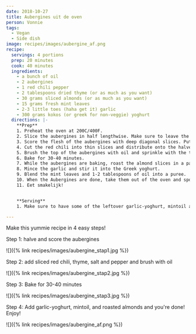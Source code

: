 ```yaml
---
date: 2018-10-27
title: Aubergines uit de oven
person: Vonnie
tags:
  - Vegan
  - Side dish
image: recipes/images/aubergine_af.png
recipe:
  servings: 4 portions
  prep: 20 minutes
  cook: 40 minutes
  ingredients:
    - a bunch of oil
    - 2 aubergines
    - 1 red chili pepper
    - 2 tablespoons dried thyme (or as much as you want)
    - 30 grams sliced almonds (or as much as you want)
    - 15 grams fresh mint leaves
    - 2-3 little toes (haha get it) garlic
    - 300 grams kokos (or greek for non-veggie) yoghurt
  directions: |-
    **Prep**
    1. Preheat the oven at 200C/400F.
    2. Slice the aubergines in half lengthwise. Make sure to leave the stems on.
    3. Score the flesh of the aubergines with deep diagonal slices. Put the aubergine halves face-up on an oven dish.
    4. Cut the red chili into thin slices and distribute onto the halved aubergines.
    5. Brush the top of the aubergines with oil and sprinkle with the thyme, and some salt and peper to taste.
    6. Bake for 30-40 minutes.
    7. While the aubergines are baking, roast the almond slices in a pan without any oil or butter until golden.
    8. Mince the garlic and stir it into the Greek yoghurt.
    9. Blend the mint leaves and 1-2 tablespoons of oil into a puree.
    10. When the Aubergines are done, take them out of the oven and spoon on the garlicky yoghurt. Drizzle with the mintoil and sprinkle with the roasted almond slices.
    11. Eet smakelijk!


    **Serving**
    1. Make sure to have some of the leftover garlic-yoghurt, mintoil and almond slices on the side because you're going to want more!

---
```


Make this yummie recipe in 4 easy steps!

Step 1: halve and score the aubergines

![]({% link recipes/images/aubergine_stap1.jpg %})

Step 2: add sliced red chili, thyme, salt and pepper and brush with oil

![]({% link recipes/images/aubergine_stap2.jpg %})

Step 3: Bake for 30-40 minutes

![]({% link recipes/images/aubergine_stap3.jpg %})

Step 4: Add garlic-yoghurt, mintoil, and roasted almonds and you're done! Enjoy!

![]({% link recipes/images/aubergine_af.png %})


